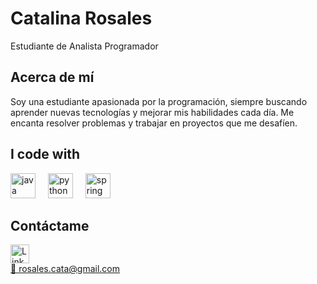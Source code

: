<h1 align="left">Catalina Rosales</h1>

<p align="left">Estudiante de Analista Programador</p>

<h2 align="left">Acerca de mí</h2>

<p align="left">Soy una estudiante apasionada por la programación, siempre buscando aprender nuevas tecnologías y mejorar mis habilidades cada día. Me encanta resolver problemas y trabajar en proyectos que me desafíen.</p>

<h2 align="left">I code with</h2>

<div align="left">
  <img src="https://cdn.jsdelivr.net/gh/devicons/devicon/icons/java/java-original.svg" height="40" alt="java logo"  />
  <img width="12" />
  <img src="https://cdn.jsdelivr.net/gh/devicons/devicon/icons/python/python-original.svg" height="40" alt="python logo"  />
  <img width="12" />
  <img src="https://cdn.jsdelivr.net/gh/devicons/devicon/icons/spring/spring-original.svg" height="40" alt="spring logo"  />
  <img width="12" />

</div>

<h2 align="left">Contáctame</h2>

<p align="left">
  <a href="https://www.linkedin.com/in/catalina-rosales-12b6a7155/" target="_blank">
    <img src="https://cdn.jsdelivr.net/gh/devicons/devicon/icons/linkedin/linkedin-original.svg" height="30" alt="LinkedIn logo" />
  </a>
  <br>
  <a href="mailto:tu_correo@example.com">
    📧 rosales.cata@gmail.com
  </a>
</p>
